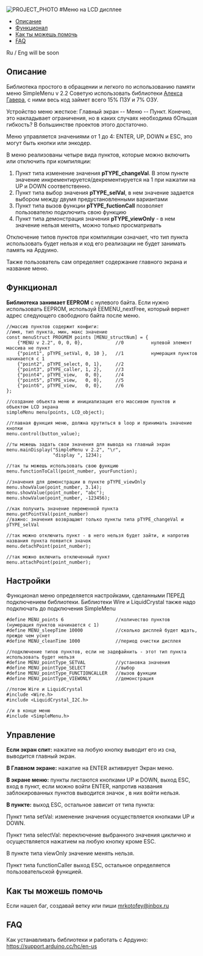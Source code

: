 ![PROJECT_PHOTO](https://github.com/edKotinsky/SimpleMenu/blob/main/proj_img.jpg)
#Меню на LCD дисплее
* [Описание](#chapter-0)
* [Функционал](#chapter-1)
* [Как ты можешь помочь](#chapter-2)
* [FAQ](#chapter-3)

<a id="chapter-0"></a>

Ru / Eng  will be soon

## Описание
Библиотека простого в обращении и легкого по использованию памяти меню SimpleMenu v 2.2
Cоветую использовать библиотеки [Алекса Гавера](https://alexgyver.ru/microlibs/), с ними весь код займет всего 15% ПЗУ и 7% ОЗУ.

Устройство меню жесткое: Главный экран -- Меню -- Пункт. Конечно, это накладывает ограничения, но в каких случаях необходима бОльшая гибкость? В большинстве проектов этого достаточно.

Меню управляется значениями от 1 до 4: ENTER, UP, DOWN и ESC, это могут быть кнопки или энкодер. 

В меню реализованы четыре вида пунктов, которые можно включить или отключить при компиляции: 

1. Пункт типа изменение значения **pTYPE_changeVal**. В этом пункте значение инкрементируется/декрементируется на 1 при нажатии на UP и DOWN соответственно.
2. Пункт типа выбор значения **pTYPE_selVal**, в нем значение задается выбором между двумя предустановленными вариантами
3. Пункт типа вызов функции **pTYPE_fuctionCall** позволяет пользователю подключить свою функцию
4. Пункт типа демонстрация значения **pTYPE_viewOnly** - в нем значение нельзя менять, можно только просматривать

Отключение типов пунктов при компиляции означает, что тип пункта использовать будет нельзя и код его реализации не будет занимать память на Ардуино.

Также пользователь сам определяет содержание главного экрана и название меню.

<a id="chapter-1"></a>
## Функционал
**Библиотека занимает EEPROM** с нулевого байта. Если нужно использовать EEPROM, используй EEMENU_nextFree, который вернет адрес следующего свободного байта после меню. 

	//массив пунктов содержит конфиги:
	//имя, тип пункта, мин, макс значение
	const menuStruct PROGMEM points [MENU_structNum] = {
		{"MENU v 2.2", 0, 0, 0},            //0			 нулевой элемент массива не пункт
		{"point1", pTYPE_setVal, 0, 10 },   //1			 нумерация пунктов начинается с 1
		{"point2", pTYPE_select, 0, 1},     //2
		{"point3", pTYPE_caller, 1, 2},     //3
		{"point4", pTYPE_view,   0, 0},     //4
		{"point5", pTYPE_view,   0, 0},     //5
		{"point6", pTYPE_view,   0, 0},     //6
	};

	//создание объекта меню и инициализация его массивом пунктов и объектом LCD экрана
	simpleMenu menu(points, LCD_object);

	//главная функция меню, должна крутиться в loop и принимать значение кнопки
	menu.control(button_value);

	//ты можешь задать свои значения для вывода на главный экран
	menu.mainDisplay("SimpleMenu v 2.2", "\r",
					 "display ", 1234);

	//так ты можешь использовать свою функцию
	menu.functionToCall(point_number, yourFunction);

	//значения для демонстрации в пункте pTYPE_viewOnly
	menu.showValue(point_number, 3.14);
	menu.showValue(point_number, "abc");
	menu.showValue(point_number, -123456);

	//как получить значение переменной пункта
	menu.getPointVal(point_number)
	//важно: значения возвращают только пункты типа pTYPE_changeVal и pTYPE_selVal

	//так можно отключить пункт - в него нельзя будет зайти, и напротив названия пункта появится значок
	menu.detachPoint(point_number);

	//так можно включить отключенный пункт
	menu.attachPoint(point_number);

## Настройки
Функционал меню определяется настройками, сделанными ПЕРЕД подключением библиотеки. 
Библиотеки Wire и LiquidCrystal также надо подключать до подключения SimpleMenu
	
	#define MENU_points 6					//количество пунктов (нумерация пунктов начинается с 1)
	#define MENU_sleepTime 10000			//сколько дисплей будет ждать, прежде чем уснет
	#define MENU_cleanTime 1000				//период очистки дисплея

	//подключение типов пунктов, если не задефайнить - этот тип пункта использовать будет нельзя
	#define MENU_pointType_SETVAL			//установка значения
	#define MENU_pointType_SELECT			//выбор
	#define MENU_pointType_FUNCTIONCALLER	//вызов функции
	#define MENU_pointType_VIEWONLY			//демонстрация

	//потом Wire и LiquidCrystal
	#include <Wire.h>
	#include <LiquidCrystal_I2C.h>

	//и в конце меню
	#include <SimpleMenu.h>

## Управление

**Если экран спит:**
нажатие на любую кнопку выводит его из сна, выводится главный экран.

**В Главном экране:**
нажатие на ENTER активирует Экран меню.

**В экране меню:**
пункты листаются кнопками UP и DOWN,
выход ESC,
вход в пункт, если можно войти ENTER,
напротив названия заблокированных пунктов выводится значок  , в них войти нельзя.

**В пункте:**
выход ESC, остальное зависит от типа пункта:

Пункт типа setVal:
изменение значения осуществляется кнопками UP и DOWN.

Пункт типа selectVal:
переключение выбранного значения циклично и осуществляется нажатием на любую кнопку кроме ESC.

В пункте типа viewOnly
значение менять нельзя.

Пункт типа functionCaller
выход ESC, остальное определяется пользовательской функцией.

<a id="chapter-2"></a>
## Как ты можешь помочь
Если нашел баг, создавай ветку или пиши mrkotofey@inbox.ru

<a id="chapter-2"></a>
## FAQ
Как устанавливать библиотеки и работать с Ардуино: https://support.arduino.cc/hc/en-us
